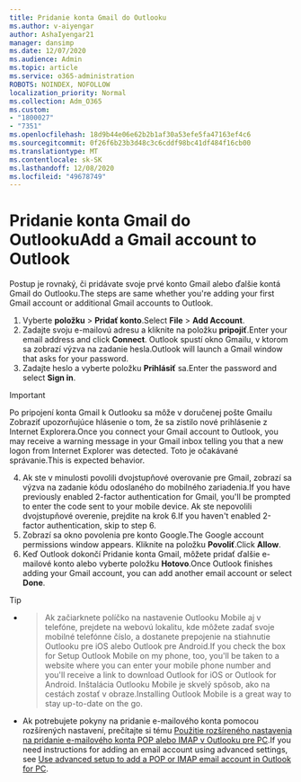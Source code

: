 ```yaml
---
title: Pridanie konta Gmail do Outlooku
ms.author: v-aiyengar
author: AshaIyengar21
manager: dansimp
ms.date: 12/07/2020
ms.audience: Admin
ms.topic: article
ms.service: o365-administration
ROBOTS: NOINDEX, NOFOLLOW
localization_priority: Normal
ms.collection: Adm_O365
ms.custom:
- "1800027"
- "7351"
ms.openlocfilehash: 18d9b44e06e62b2b1af30a53efe5fa47163ef4c6
ms.sourcegitcommit: 0f26f6b23b3d48c3c6cddf98bc41df484f16cb00
ms.translationtype: MT
ms.contentlocale: sk-SK
ms.lasthandoff: 12/08/2020
ms.locfileid: "49678749"
---
```

# <a name="add-a-gmail-account-to-outlook"></a><span data-ttu-id="b9460-102">Pridanie konta Gmail do Outlooku</span><span class="sxs-lookup"><span data-stu-id="b9460-102">Add a Gmail account to Outlook</span></span>

<span data-ttu-id="b9460-103">Postup je rovnaký, či pridávate svoje prvé konto Gmail alebo ďalšie kontá Gmail do Outlooku.</span><span class="sxs-lookup"><span data-stu-id="b9460-103">The steps are same whether you're adding your first Gmail account or additional Gmail accounts to Outlook.</span></span>

1. <span data-ttu-id="b9460-104">Vyberte **položku**  >  **Pridať konto**.</span><span class="sxs-lookup"><span data-stu-id="b9460-104">Select **File** > **Add Account**.</span></span>
1. <span data-ttu-id="b9460-105">Zadajte svoju e-mailovú adresu a kliknite na položku **pripojiť**.</span><span class="sxs-lookup"><span data-stu-id="b9460-105">Enter your email address and click **Connect**.</span></span> <span data-ttu-id="b9460-106">Outlook spustí okno Gmailu, v ktorom sa zobrazí výzva na zadanie hesla.</span><span class="sxs-lookup"><span data-stu-id="b9460-106">Outlook will launch a Gmail window that asks for your password.</span></span> 
1. <span data-ttu-id="b9460-107">Zadajte heslo a vyberte položku **Prihlásiť** sa.</span><span class="sxs-lookup"><span data-stu-id="b9460-107">Enter the password and select **Sign in**.</span></span>
> [!IMPORTANT]
> <span data-ttu-id="b9460-108">Po pripojení konta Gmail k Outlooku sa môže v doručenej pošte Gmailu Zobraziť upozorňujúce hlásenie o tom, že sa zistilo nové prihlásenie z Internet Explorera.</span><span class="sxs-lookup"><span data-stu-id="b9460-108">Once you connect your Gmail account to Outlook, you may receive a warning message in your Gmail inbox telling you that a new logon from Internet Explorer was detected.</span></span> <span data-ttu-id="b9460-109">Toto je očakávané správanie.</span><span class="sxs-lookup"><span data-stu-id="b9460-109">This is expected behavior.</span></span>
4. <span data-ttu-id="b9460-110">Ak ste v minulosti povolili dvojstupňové overovanie pre Gmail, zobrazí sa výzva na zadanie kódu odoslaného do mobilného zariadenia.</span><span class="sxs-lookup"><span data-stu-id="b9460-110">If you have previously enabled 2-factor authentication for Gmail, you'll be prompted to enter the code sent to your mobile device.</span></span> <span data-ttu-id="b9460-111">Ak ste nepovolili dvojstupňové overenie, prejdite na krok 6.</span><span class="sxs-lookup"><span data-stu-id="b9460-111">If you haven't enabled 2-factor authentication, skip to step 6.</span></span>
1. <span data-ttu-id="b9460-112">Zobrazí sa okno povolenia pre konto Google.</span><span class="sxs-lookup"><span data-stu-id="b9460-112">The Google account permissions window appears.</span></span> <span data-ttu-id="b9460-113">Kliknite na položku **Povoliť**.</span><span class="sxs-lookup"><span data-stu-id="b9460-113">Click **Allow**.</span></span>
1. <span data-ttu-id="b9460-114">Keď Outlook dokončí Pridanie konta Gmail, môžete pridať ďalšie e-mailové konto alebo vyberte položku **Hotovo**.</span><span class="sxs-lookup"><span data-stu-id="b9460-114">Once Outlook finishes adding your Gmail account, you can add another email account or select **Done**.</span></span>
> [!TIP]
- > <span data-ttu-id="b9460-115">Ak začiarknete políčko na nastavenie Outlooku Mobile aj v telefóne, prejdete na webovú lokalitu, kde môžete zadať svoje mobilné telefónne číslo, a dostanete prepojenie na stiahnutie Outlooku pre iOS alebo Outlook pre Android.</span><span class="sxs-lookup"><span data-stu-id="b9460-115">If you check the box for Setup Outlook Mobile on my phone, too, you'll be taken to a website where you can enter your mobile phone number and you'll receive a link to download Outlook for iOS or Outlook for Android.</span></span> <span data-ttu-id="b9460-116">Inštalácia Outlooku Mobile je skvelý spôsob, ako na cestách zostať v obraze.</span><span class="sxs-lookup"><span data-stu-id="b9460-116">Installing Outlook Mobile is a great way to stay up-to-date on the go.</span></span>
- <span data-ttu-id="b9460-117">Ak potrebujete pokyny na pridanie e-mailového konta pomocou rozšírených nastavení, prečítajte si tému [Použitie rozšíreného nastavenia na pridanie e-mailového konta POP alebo IMAP v Outlooku pre PC](https://support.microsoft.com/office/change-or-update-email-account-settings-in-outlook-for-windows-560a9065-3c3a-4ec5-a24f-cdb9a8d622a2#bkmk_advanced).</span><span class="sxs-lookup"><span data-stu-id="b9460-117">If you need instructions for adding an email account using advanced settings, see [Use advanced setup to add a POP or IMAP email account in Outlook for PC](https://support.microsoft.com/office/change-or-update-email-account-settings-in-outlook-for-windows-560a9065-3c3a-4ec5-a24f-cdb9a8d622a2#bkmk_advanced).</span></span>
